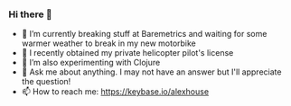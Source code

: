 ### Hi there 👋

- 🔭 I’m currently breaking stuff at Baremetrics and waiting for some warmer weather to break in my new motorbike
- 🚁 I recently obtained my private helicopter pilot's license
- 🌱 I’m also experimenting with Clojure
- 💬 Ask me about anything. I may not have an answer but I'll appreciate the question!
- 📫 How to reach me: https://keybase.io/alexhouse

<!--
**alexhouse/alexhouse** is a ✨ _special_ ✨ repository because its `README.md` (this file) appears on your GitHub profile.

Here are some ideas to get you started:

- 🔭 I’m currently working on ...
- 🌱 I’m currently learning ...
- 👯 I’m looking to collaborate on ...
- 🤔 I’m looking for help with ...
- 💬 Ask me about ...
- 📫 How to reach me: ...
- 😄 Pronouns: ...
- ⚡ Fun fact: ...
-->
